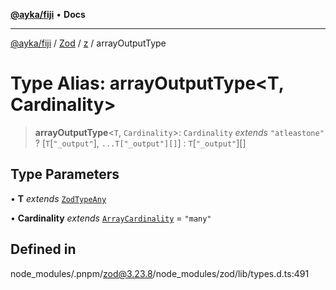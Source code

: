 [**@ayka/fiji**](../../../../../README.md) • **Docs**

***

[@ayka/fiji](../../../../../globals.md) / [Zod](../../../README.md) / [z](../README.md) / arrayOutputType

# Type Alias: arrayOutputType\<T, Cardinality\>

> **arrayOutputType**\<`T`, `Cardinality`\>: `Cardinality` *extends* `"atleastone"` ? [`T`\[`"_output"`\], `...T["_output"][]`] : `T`\[`"_output"`\][]

## Type Parameters

• **T** *extends* [`ZodTypeAny`](ZodTypeAny.md)

• **Cardinality** *extends* [`ArrayCardinality`](ArrayCardinality.md) = `"many"`

## Defined in

node\_modules/.pnpm/zod@3.23.8/node\_modules/zod/lib/types.d.ts:491
